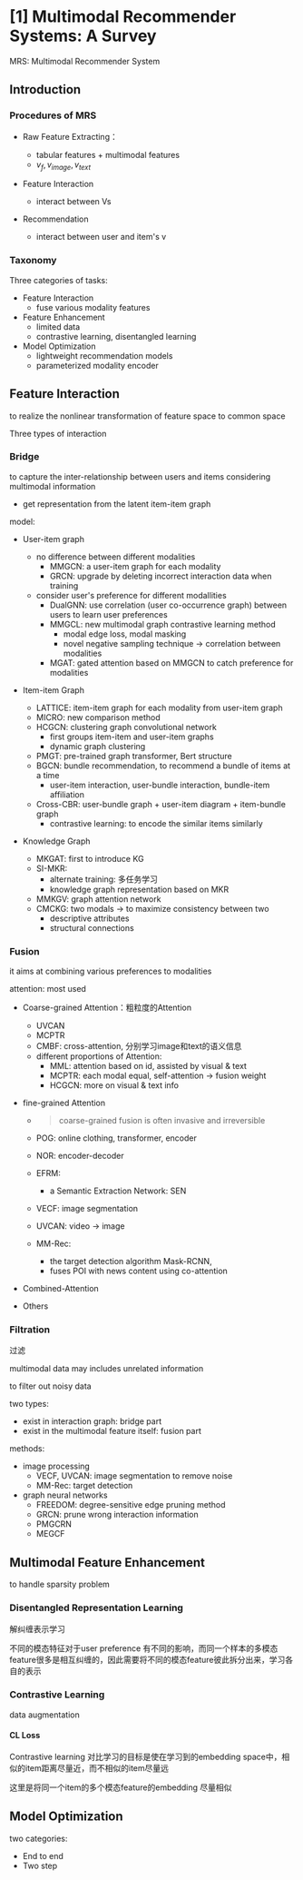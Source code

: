 

# [1] Multimodal Recommender Systems: A Survey

MRS: Multimodal Recommender System 

## Introduction

### Procedures of MRS

- Raw Feature Extracting：
  - tabular features + multimodal features
  - $v_f, v_{image}, v_{text}$

- Feature Interaction
  - interact between Vs
- Recommendation
  - interact between user and item's v

### Taxonomy

Three categories of tasks:

- Feature Interaction 
  - fuse various modality features 
- Feature Enhancement 
  - limited data
  - contrastive learning, disentangled learning
- Model Optimization
  - lightweight recommendation models
  - parameterized modality encoder



## Feature Interaction

to realize the nonlinear transformation of feature space to common space 

Three types of interaction

### Bridge

to capture the inter-relationship between users and items considering multimodal information

- get representation from the latent item-item graph

model:

- User-item graph
  - no difference between different modalities
    - MMGCN: a user-item graph for each modality
    - GRCN: upgrade by deleting incorrect interaction data when training
  - consider user's preference for different modallities
    - DualGNN: use correlation (user co-occurrence graph) between users to learn user preferences
    - MMGCL: new multimodal graph contrastive learning method 
      - modal edge loss, modal masking
      - novel negative sampling technique -> correlation between modalities
    - MGAT: gated attention based on MMGCN to catch preference for modalities
- Item-item Graph
  - LATTICE: item-item graph for each modality from user-item graph
  - MICRO: new comparison method
  - HCGCN: clustering graph convolutional network 
    - first groups item-item and user-item graphs
    - dynamic graph clustering
  - PMGT: pre-trained graph transformer, Bert structure
  - BGCN: bundle recommendation, to recommend a bundle of items at a time
    - user-item interaction, user-bundle interaction, bundle-item affiliation
  - Cross-CBR: user-bundle graph + user-item diagram + item-bundle graph
    - contrastive learning: to encode the similar items similarly

- Knowledge Graph
  - MKGAT: first to introduce KG
  - SI-MKR: 
    - alternate training: 多任务学习
    - knowledge graph representation based on MKR
  - MMKGV: graph attention network
  - CMCKG: two modals -> to maximize consistency between two
    - descriptive attributes
    - structural connections 

### Fusion

it aims at combining various preferences to modalities

attention: most used

- Coarse-grained Attention：粗粒度的Attention

  - UVCAN
  - MCPTR
  - CMBF: cross-attention, 分别学习image和text的语义信息
  - different proportions of Attention:
    - MML: attention based on id, assisted by visual & text
    - MCPTR: each modal equal, self-attention -> fusion weight
    - HCGCN: more on visual & text info

- fine-grained Attention

  - >  coarse-grained fusion is often invasive and irreversible

  - POG: online clothing, transformer, encoder
  - NOR: encoder-decoder
  - EFRM: 
    - a Semantic Extraction Network: SEN
  - VECF: image segmentation
  - UVCAN: video -> image
  - MM-Rec: 
    - the target detection algorithm Mask-RCNN,
    - fuses POI with news content using co-attention

- Combined-Attention

- Others

### Filtration

过滤

multimodal data may includes unrelated information

to filter out noisy data

two types:

- exist in interaction graph: bridge part
- exist in the multimodal feature itself: fusion part

methods:

- image processing
  - VECF, UVCAN: image segmentation to remove noise
  - MM-Rec: target detection
- graph neural networks
  - FREEDOM:  degree-sensitive edge pruning method
  - GRCN: prune wrong interaction information
  - PMGCRN
  - MEGCF



## Multimodal Feature Enhancement

to handle sparsity problem

### Disentangled Representation Learning

解纠缠表示学习

不同的模态特征对于user preference 有不同的影响，而同一个样本的多模态feature很多是相互纠缠的，因此需要将不同的模态feature彼此拆分出来，学习各自的表示

### Contrastive Learning

data augmentation 

#### CL Loss

Contrastive learning 对比学习的目标是使在学习到的embedding space中，相似的item距离尽量近，而不相似的item尽量远

这里是将同一个item的多个模态feature的embedding 尽量相似



## Model Optimization

two categories:

- End to end 
- Two step
